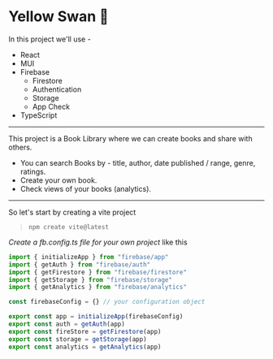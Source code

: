 # Yellow Swan 🦢

In this project we'll use - 
- React
- MUI
- Firebase
    - Firestore
    - Authentication
    - Storage
    - App Check
- TypeScript
---
This project is a Book Library where we can create books and share with others.
- You can search Books by - title, author, date published / range, genre, ratings.
- Create your own book.
- Check views of your books (analytics).
---
So let's start by creating a vite project
> `npm create vite@latest`

*Create a fb.config.ts file for your own project*
like this
```typescript
import { initializeApp } from "firebase/app"
import { getAuth } from "firebase/auth"
import { getFirestore } from "firebase/firestore"
import { getStorage } from "firebase/storage"
import { getAnalytics } from "firebase/analytics"

const firebaseConfig = {} // your configuration object 

export const app = initializeApp(firebaseConfig)
export const auth = getAuth(app)
export const fireStore = getFirestore(app)
export const storage = getStorage(app)
export const analytics = getAnalytics(app)
```

